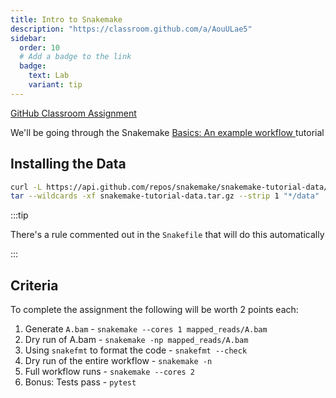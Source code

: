 ```yaml
---
title: Intro to Snakemake
description: "https://classroom.github.com/a/AouULae5"
sidebar:
  order: 10
  # Add a badge to the link
  badge:
    text: Lab
    variant: tip
---
```


[GitHub Classroom Assignment](https://classroom.github.com/a/AouULae5)

We'll be going through the Snakemake [Basics: An example workflow
](https://snakemake.readthedocs.io/en/stable/tutorial/basics.html) tutorial

## Installing the Data

```sh
curl -L https://api.github.com/repos/snakemake/snakemake-tutorial-data/tarball -o snakemake-tutorial-data.tar.gz
tar --wildcards -xf snakemake-tutorial-data.tar.gz --strip 1 "*/data"
```

:::tip

There's a rule commented out in the `Snakefile` that will do this automatically

:::

## Criteria

To complete the assignment the following will be worth 2 points each:

1. Generate `A.bam` - `snakemake --cores 1 mapped_reads/A.bam`
2. Dry run of A.bam - `snakemake -np mapped_reads/A.bam`
3. Using `snakefmt` to format the code - `snakefmt --check`
4. Dry run of the entire workflow - `snakemake -n`
5. Full workflow runs - `snakemake --cores 2`
6. Bonus: Tests pass - `pytest`

